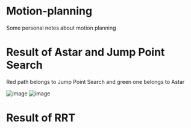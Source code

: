 # Motion-planning
Some personal notes about motion planning  
# Result of Astar and Jump Point Search  
Red path belongs to Jump Point Search and green one belongs to Astar  

![image](https://github.com/WangZhengJiu/Motion-planning/blob/master/Astar_JPS/ros/result/red%20_jps%20green%20A%20star.png)
![image](https://github.com/WangZhengJiu/Motion-planning/blob/master/Astar_JPS/ros/result/A%20JPS.png)

# Result of RRT

